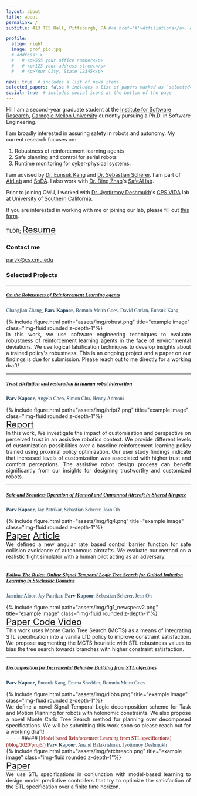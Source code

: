 ```yaml
---
layout: about
title: about
permalink: /
subtitle: 413 TCS Hall, Pittsburgh, PA #<a href='#'>Affiliations</a>. Address. Contacts. Moto. Etc.

profile:
  align: right
  image: prof_pic.jpg
  # address: >
  #   # <p>555 your office number</p>
  #   # <p>123 your address street</p>
  #   # <p>Your City, State 12345</p>

news: true  # includes a list of news items
selected_papers: false # includes a list of papers marked as "selected={true}"
social: true  # includes social icons at the bottom of the page
---
```


Hi! I am a second-year graduate student at the [Institute for Software Research](https://www.isri.cmu.edu/), [Carnegie Mellon University](https://www.cmu.edu/) currently pursuing a Ph.D. in Software Engineering. 

I am broadly interested in assuring safety in robots and autonomy. My current research focuses on: 
1. Robustness of reinforcement learning agents
2. Safe planning and control for aerial robots 
3. Runtime monitoring for cyber-physical systems. 

I am advised by [Dr. Eunsuk Kang](https://eskang.github.io/) and [Dr. Sebastian Scherer](https://www.ri.cmu.edu/ri-faculty/sebastian-scherer/). I am part of [AirLab](http://theairlab.org/) and [SoDA](https://cmu-soda.github.io/#/). I also work with [Dr. Ding Zhao](https://www.meche.engineering.cmu.edu/directory/bios/zhao-ding.html)'s [SafeAI lab](https://safeai-lab.github.io/). 

Prior to joining CMU, I worked with [Dr. Jyotirmoy Deshmukh](https://jdeshmukh.github.io/)'s [CPS VIDA](https://cps-vida.github.io/) lab at [University of Southern California](https://www.usc.edu/).

If you are interested in working with me or joining our lab, please fill out [this form](https://docs.google.com/forms/d/e/1FAIpQLSddQ--uka2G7yDAaOrrtqH5BmBMmCAhq7GZp6zbwzG2ZXg1wA/viewform?usp=sf_link). 


TLDR; <font size="+2"><a href='/assets/pdf/Parv Kapoor.pdf'>Resume</a></font>

### Contact me

[parvk@cs.cmu.edu](mailto:parvk@cs.cmu.edu)

### Selected Projects  
- - - -

##### <span style="color:Maroon;font-family:Georgia;"> [On the Robustness of Reinforcement Learning agents](/blog/2022/proj6/) </span>
<span style="color:#29465B;font-family:serif;">Changjian Zhang</span>, <span style="color:#29465B;font-family:serif;font-weight:bold;"> Parv Kapoor</span><span style="color:#29465B;font-family:serif;">, Romulo Meira Goes, David Garlan, Eunsuk Kang </span>
<br>
<div class="row justify-content-sm-center">
  <div class="col-sm">
        {% include figure.html path="assets/img/robust.png" title="example image" class="img-fluid rounded z-depth-1"%}
    </div>

<div class="col-sm" style="text-align: justify"> In this work, we use software engineering techniques to evaluate robustness of reinforcement learning agents in the face of environmental deviations. We use logical falsification techniques to develop insights about a trained policy's robustness. This is an ongoing project and a paper on our findings is due for submission. Please reach out to me directly for a working draft!
</div>

</div>

- - - -
    

##### <span style="color:Maroon;font-family:Georgia;"> [Trust elicitation and restoration in human robot interaction](/blog/2022/proj6/) </span>
<span style="color:#29465B;font-family:serif;font-weight:bold;"> Parv Kapoor</span><span style="color:#29465B;font-family:serif;">, Angela Chen, Simon Chu, Henny Admoni </span>
<br>
<div class="row justify-content-sm-center">
  <div class="col-sm">
        {% include figure.html path="assets/img/hript2.png" title="example image" class="img-fluid rounded z-depth-1"%}
    </div>

<div class="col-sm" style="text-align: justify"> <font size="+2"><a href='/assets/pdf/HRIFINAL.pdf'>Report</a> </font>  <br> In this work, We investigate the impact of customisation and perspective on perceived trust in an assistive robotics context. We provide different levels of customization possibilities over a baseline reinforcement learning policy trained using proximal policy optimization. Our user study findings indicate that increased levels of customization was associated with higher trust and comfort perceptions. The assistive robot design process can benefit significantly from our insights for designing trustworthy and customized robots. 

</div>

</div>

- - - -
    

##### <span style="color:Maroon;font-family:Georgia;"> [Safe and Seamless Operation of Manned and Unmanned Aircraft in Shared Airspace](/blog/2022/proj1/) </span>
<span style="color:#29465B;font-family:serif;font-weight:bold;"> Parv Kapoor</span><span style="color:#29465B;font-family:serif;">, Jay Patrikar, Sebastian Scherer, Jean Oh </span>
<br>
<div class="row justify-content-sm-center">
  <div class="col-sm">
        {% include figure.html path="assets/img/fig4.png" title="example image" class="img-fluid rounded z-depth-1"%}
    </div>

<div class="col-sm" style="text-align: justify"> <font size="+2"><a href='/assets/pdf/challenges_in_shared_airspace.pdf'>Paper</a>  <a href='https://www.cs.cmu.edu/news/2022/ai-pilot'>Article</a> </font>  <br>We defined a new angular rate based control barrier function for safe collision avoidance of autonomous aircrafts. We evaluate our method on a realistic flight simulator with a human pilot acting as an adversary. 
</div>

</div>

- - - -


##### <span style="color:Maroon;font-family:Georgia;"> [Follow The Rules: Online Signal Temporal Logic Tree Search for Guided Imitation Learning in Stochastic Domains](/blog/2022/proj2/) </span>
<span style="color:#29465B;font-family:serif;"> Jasmine Aloor, Jay Patrikar,</span> <span style="color:#29465B;font-family:serif;font-weight:bold;">Parv Kapoor</span><span style="color:#29465B;font-family:serif;">, Sebastian Scherer, Jean Oh </span>
<br>
<div class="row justify-content-sm-center">
  <div class="col-sm">
        {% include figure.html path="assets/img/fig1_newspecv2.png" title="example image" class="img-fluid rounded z-depth-1"%}
    </div>

<div class="col-sm" style="text-align: justify"><font size="+2"><a href='https://arxiv.org/abs/2209.13737'> Paper </a>  <a href='https://github.com/castacks/mcts-stl-planning'>  Code  </a>  <a href='https://www.youtube.com/watch?v=fiFCwc57MQs'>  Video </a>  </font>  <br> This work uses Monte Carlo Tree Search (MCTS) as a means of integrating STL specification into a vanilla LfD policy to improve constraint satisfaction. We propose augmenting the MCTS
heuristic with STL robustness values to bias the tree search towards branches with higher constraint satisfaction. 
<br>

</div>

</div>



- - - -

##### <span style="color:Maroon;font-family:Georgia;"> [Decomposition for Incremental Behavior Building from STL objectives ](/blog/2022/proj3/) </span>
<span style="color:#29465B;font-family:serif;font-weight:bold;"> Parv Kapoor</span>,<span style="color:#29465B;font-family:serif;"> Eunsuk Kang, Emma Shedden, Romulo Meira Goes </span>
<br>
<div class="row justify-content-sm-center">
  <div class="col-sm">
        {% include figure.html path="assets/img/dibbs.png" title="example image" class="img-fluid rounded z-depth-1"%}
    </div>

<div class="col-sm" style="text-align: justify"> We define a novel Signal Temporal Logic decomposition scheme for Task and Motion Planning for robots with holonomic constraints. We also propose a novel Monte Carlo Tree Search method for planning over decomposed specifications. We will be submitting this work soon so please reach out for a working draft!
</div>
</div>
- - - -
##### <span style="color:Maroon;font-family:Georgia;"> [Model based Reinforcement Learning from STL specifications](/blog/2020/proj5/) </span>
<span style="color:#29465B;font-family:serif;font-weight:bold;"> Parv Kapoor</span>,<span style="color:#29465B;font-family:serif;"> Anand Balakrishnan, Jyotirmoy Deshmukh </span>
<br>
<div class="row justify-content-sm-center">
  <div class="col-sm">
        {% include figure.html path="assets/img/fetchreach.png" title="example image" class="img-fluid rounded z-depth-1"%}
    </div>

<div class="col-sm" style="text-align: justify"> <font size="+2"><a href='https://arxiv.org/abs/2011.04950'>Paper</a>  </font>  <br>  We use STL
specifications in conjunction with model-based learning to design
model predictive controllers that try to optimize the satisfaction
of the STL specification over a finite time horizon.
<br>

</div>
</div>

